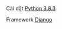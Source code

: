 Cài dặt [Python 3.8.3](https://www.python.org/downloads/)

Framework [Django](https://www.djangoproject.com/)